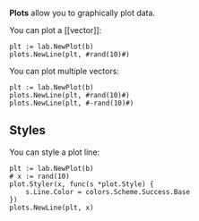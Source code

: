 **Plots** allow you to graphically plot data.

You can plot a [[vector]]:

```Goal
plt := lab.NewPlot(b)
plots.NewLine(plt, #rand(10)#)
```

You can plot multiple vectors:

```Goal
plt := lab.NewPlot(b)
plots.NewLine(plt, #rand(10)#)
plots.NewLine(plt, #-rand(10)#)
```

## Styles

You can style a plot line:

```Goal
plt := lab.NewPlot(b)
# x := rand(10)
plot.Styler(x, func(s *plot.Style) {
    s.Line.Color = colors.Scheme.Success.Base
})
plots.NewLine(plt, x)
```
